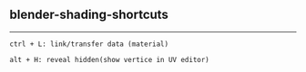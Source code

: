 ## blender-shading-shortcuts
---
```
ctrl + L: link/transfer data (material)

alt + H: reveal hidden(show vertice in UV editor)
```
